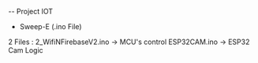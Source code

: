 -- Project IOT

- Sweep-E (.ino File)

2 Files :
2_WifiNFirebaseV2.ino -> MCU's control
ESP32CAM.ino -> ESP32 Cam Logic
